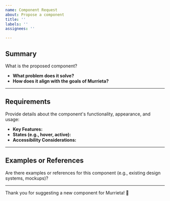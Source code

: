 ```yaml
---
name: Component Request
about: Propose a component
title: ''
labels: ''
assignees: ''

---
```



## Summary  

What is the proposed component?  

- **What problem does it solve?**  
- **How does it align with the goals of Murrieta?**  

---

## Requirements  

Provide details about the component's functionality, appearance, and usage:  

- **Key Features:**  
- **States (e.g., hover, active):**  
- **Accessibility Considerations:**  

---

## Examples or References  

Are there examples or references for this component (e.g., existing design systems, mockups)?  

---

Thank you for suggesting a new component for Murrieta! 🎉  
